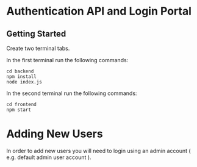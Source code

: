 # Authentication API and Login Portal

## Getting Started
Create two terminal tabs. 

In the first terminal run the following commands:

```
cd backend
npm install
node index.js
```

In the second terminal run the following commands:

```
cd frontend
npm start
```

# Adding New Users
In order to add new users you will need to login using an admin account ( e.g. default admin user account ).